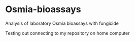 # Osmia-bioassays
Analysis of laboratory Osmia bioassays with fungicide

Testing out connecting to my repository on home computer
